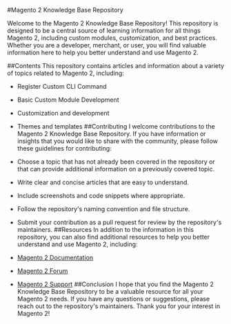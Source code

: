 #Magento 2 Knowledge Base Repository

Welcome to the Magento 2 Knowledge Base Repository! 
This repository is designed to be a central source of learning information for all things Magento 2, including custom modules, customization, and best practices. Whether you are a developer, merchant, or user, you will find valuable information here to help you better understand and use Magento 2.

##Contents
This repository contains articles and information about a variety of topics related to Magento 2, including:

- Register Custom CLI Command
- Basic Custom Module Development
- Customization and development
- Themes and templates
##Contributing
I welcome contributions to the Magento 2 Knowledge Base Repository. If you have information or insights that you would like to share with the community, please follow these guidelines for contributing:

- Choose a topic that has not already been covered in the repository or that can provide additional information on a previously covered topic.
- Write clear and concise articles that are easy to understand.
- Include screenshots and code snippets where appropriate.
- Follow the repository's naming convention and file structure.
- Submit your contribution as a pull request for review by the repository's maintainers.
##Resources
In addition to the information in this repository, you can also find additional resources to help you better understand and use Magento 2, including:

- [Magento 2 Documentation](https://docs.magento.com/user-guide/en/magento/index.html)
- [Magento 2 Forum](https://docs.magento.com/user-guide/en/magento/index.html)
- [Magento 2 Support](https://magento.com/support)
##Conclusion
I hope that you find the Magento 2 Knowledge Base Repository to be a valuable resource for all your Magento 2 needs. If you have any questions or suggestions, please reach out to the repository's maintainers. Thank you for your interest in Magento 2!
